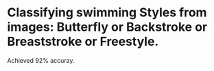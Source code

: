 # Classifying swimming Styles from images: Butterfly or Backstroke or Breaststroke or Freestyle.
Achieved 92% accuray.
